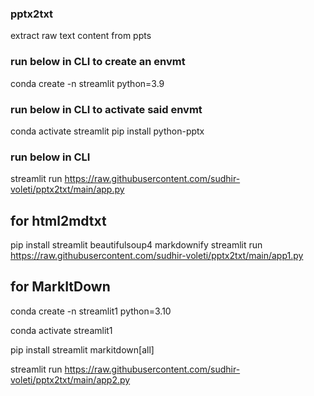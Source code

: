 ### pptx2txt
extract raw text content from ppts

### run below in CLI to create an envmt
conda create -n streamlit python=3.9

### run below in CLI to activate said envmt
conda activate streamlit
pip install python-pptx

### run below in CLI
streamlit run https://raw.githubusercontent.com/sudhir-voleti/pptx2txt/main/app.py

## for html2mdtxt
pip install streamlit beautifulsoup4 markdownify
streamlit run https://raw.githubusercontent.com/sudhir-voleti/pptx2txt/main/app1.py

## for MarkItDown
conda create -n streamlit1 python=3.10

conda activate streamlit1

pip install streamlit markitdown[all]

streamlit run https://raw.githubusercontent.com/sudhir-voleti/pptx2txt/main/app2.py
